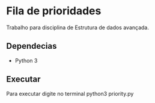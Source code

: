 # Fila de prioridades
Trabalho para disciplina de Estrutura de dados avançada.

## Dependecias
 - Python 3

## Executar
Para executar digite no terminal python3 priority.py
